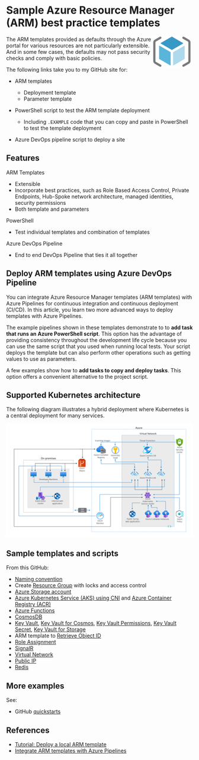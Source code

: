 # Sample Azure Resource Manager (ARM) best practice templates

<img style="float: right; width: 20%; padding-inline: 6px" src="./media/azure_arm.png">The ARM templates provided as defaults through the Azure portal for various resources are not particularly extensible. And in some few cases, the defaults may not pass security checks and comply with basic policies.

The following links take you to my GitHub site for:

- ARM templates

    - Deployment template
    - Parameter template

- PowerShell script to test the ARM template deployment

    - Including `.EXAMPLE` code that you can copy and paste in PowerShell to test the template deployment

- Azure DevOps pipeline script to deploy a site

## Features

ARM Templates

- Extensible
- Incorporate best practices, such as Role Based Access Control, Private Endpoints, Hub-Spoke network architecture, managed identities, security permissions
- Both template and parameters

PowerShell

- Test individual templates and combination of templates

Azure DevOps Pipeline

- End to end DevOps Pipeline that ties it all together

## Deploy ARM templates using Azure DevOps Pipeline

You can integrate Azure Resource Manager templates (ARM templates) with Azure Pipelines for continuous integration and continuous deployment (CI/CD). In this article, you learn two more advanced ways to deploy templates with Azure Pipelines.

The example pipelines shown in these templates demonstrate to to **add task that runs an Azure PowerShell script**. This option has the advantage of providing consistency throughout the development life cycle because you can use the same script that you used when running local tests. Your script deploys the template but can also perform other operations such as getting values to use as parameters.

A few examples show how to **add tasks to copy and deploy tasks**. This option offers a convenient alternative to the project script.

## Supported Kubernetes architecture

The following diagram illustrates a hybrid deployment where Kubernetes is a central deployment for many services. 

![architecture](./media/hybrid-containers.png)

## Sample templates and scripts

From this GitHub:

- [Naming convention](https://github.com/brucedkyle/xolv-site/tree/main/azure-app/namingconvention)
- Create [Resource Group](https://github.com/brucedkyle/xolv-site/tree/main/azure-app/resourcegroup) with locks and access control
- [Azure Storage account](https://github.com/brucedkyle/xolv-site/tree/main/azure-app/storageaccount)
- [Azure Kubernetes Service (AKS) using CNI](https://github.com/brucedkyle/xolv-site/blob/main/azure-app/aks.cni) and [Azure Container Registry (ACR)](https://github.com/brucedkyle/xolv-site/tree/main/azure-app/containerregistry)
- [Azure Functions](https://github.com/brucedkyle/xolv-site/tree/main/azure-app/functions)
- [CosmosDB](https://github.com/brucedkyle/xolv-site/tree/main/azure-app/cosmosdb)
- [Key Vault](https://github.com/brucedkyle/xolv-site/tree/main/azure-app/keyvault), [Key Vault for Cosmos](https://github.com/brucedkyle/xolv-site/tree/main/azure-app/keyvault.cosmos), [Key Vault Permissions](https://github.com/brucedkyle/xolv-site/tree/main/azure-app/keyvault.permissions), [Key Vault Secret](https://github.com/brucedkyle/xolv-site/tree/main/azure-app/keyvault.secret), [Key Vault for Storage](https://github.com/brucedkyle/xolv-site/tree/main/azure-app/keyvault.storage)
- ARM template to [Retrieve Object ID](https://github.com/brucedkyle/xolv-site/tree/main/azure-app/objectid)
- [Role Assignment](https://github.com/brucedkyle/xolv-site/tree/main/azure-app/roleassignment) 
- [SignalR](https://github.com/brucedkyle/xolv-site/tree/main/azure-app/signalr)
- [Virtual Network](https://github.com/brucedkyle/xolv-site/tree/main/azure-app/virtualnetwork)
- [Public IP](https://github.com/brucedkyle/xolv-site/tree/main/azure-app/pip)
- [Redis](https://github.com/brucedkyle/xolv-site/tree/main/azure-app/redis)


## More examples

See:

- GitHub [quickstarts](https://github.com/Azure/azure-quickstart-templates/tree/master/quickstarts)

## References

- [Tutorial: Deploy a local ARM template](https://learn.microsoft.com/en-us/azure/azure-resource-manager/templates/deployment-tutorial-local-template?tabs=azure-powershell)
- [Integrate ARM templates with Azure Pipelines](https://learn.microsoft.com/en-us/azure/azure-resource-manager/templates/add-template-to-azure-pipelines)